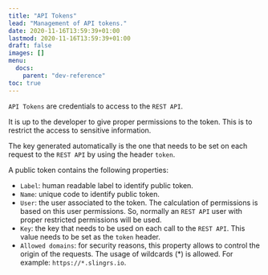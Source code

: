 ```yaml
---
title: "API Tokens"
lead: "Management of API tokens."
date: 2020-11-16T13:59:39+01:00
lastmod: 2020-11-16T13:59:39+01:00
draft: false
images: []
menu:
  docs:
    parent: "dev-reference"
toc: true
---
```


`API Tokens` are credentials to access to the `REST API`. 

It is up to the developer to give proper permissions to the token. This is to restrict the access to sensitive information.

The key generated automatically is the one that needs to be set on each request to the `REST API` by using the header `token`.

A public token contains the following properties:

- `Label`: human readable label to identify public token.
- `Name`: unique code to identify public token.
- `User`: the user associated to the token. The calculation of permissions is based on this user permissions. So, normally
an `REST API` user with proper restricted permissions will be used.
- `Key`: the key that needs to be used on each call to the `REST API`. This value needs to be set as the `token` header.
- `Allowed domains`: for security reasons, this property allows to control the origin of the requests. The usage of 
wildcards (*) is allowed. For example: `https://*.slingrs.io`.
